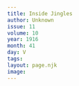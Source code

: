 ```yaml
---
title: Inside Jingles
author: Unknown
issue: 11
volume: 10
year: 1916
month: 41
day: V
tags:
layout: page.njk
image:
---
```

